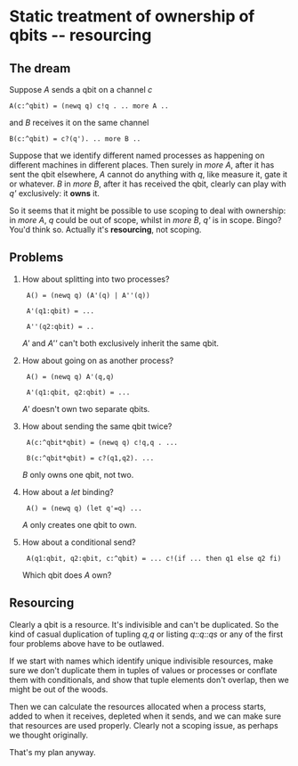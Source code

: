 # Static treatment of ownership of qbits -- resourcing

## The dream

Suppose *A* sends a qbit on a channel *c*

    A(c:^qbit) = (newq q) c!q . .. more A ..
    
and *B* receives it on the same channel

    B(c:^qbit) = c?(q'). .. more B ..
    
Suppose that we identify different named processes as happening on different machines in different places. Then surely in *more A*, after it has sent the qbit elsewhere, *A* cannot do anything with *q*, like measure it, gate it or whatever. *B* in *more B*, after it has received the qbit, clearly can play with *q'* exclusively: it **owns** it.

So it seems that it might be possible to use scoping to deal with ownership: in *more A*, *q* could be out of scope, whilst in *more B*, *q'* is in scope. Bingo? You'd think so. Actually it's __resourcing__, not scoping.

## Problems

1. How about splitting into two processes?

        A() = (newq q) (A'(q) | A''(q))
    
        A'(q1:qbit) = ...
    
        A''(q2:qbit) = ..
    

    *A'* and *A''* can't both exclusively inherit the same qbit.

2. How about going on as another process?

        A() = (newq q) A'(q,q)
    
        A'(q1:qbit, q2:qbit) = ...
    
    *A'* doesn't own two separate qbits.
    
3. How about sending the same qbit twice?

        A(c:^qbit*qbit) = (newq q) c!q,q . ...
        
        B(c:^qbit*qbit) = c?(q1,q2). ...
        
    *B* only owns one qbit, not two.
    
4. How about a *let* binding?

        A() = (newq q) (let q'=q) ...
        
    *A* only creates one qbit to own.
    
5. How about a conditional send?
    
        A(q1:qbit, q2:qbit, c:^qbit) = ... c!(if ... then q1 else q2 fi)
    
    Which qbit does *A* own?
    
## Resourcing

Clearly a qbit is a resource. It's indivisible and can't be duplicated. So the kind of casual duplication of tupling *q,q* or listing *q::q::qs* or any of the first four problems above have to be outlawed.

If we start with names which identify unique indivisible resources, make sure we don't duplicate them in tuples of values or processes or conflate them with conditionals, and show that tuple elements don't overlap, then we might be out of the woods. 

Then we can calculate the resources allocated when a process starts, added to when it receives, depleted when it sends, and we can make sure that resources are used properly. Clearly not a scoping issue, as perhaps we thought originally.

That's my plan anyway.
  